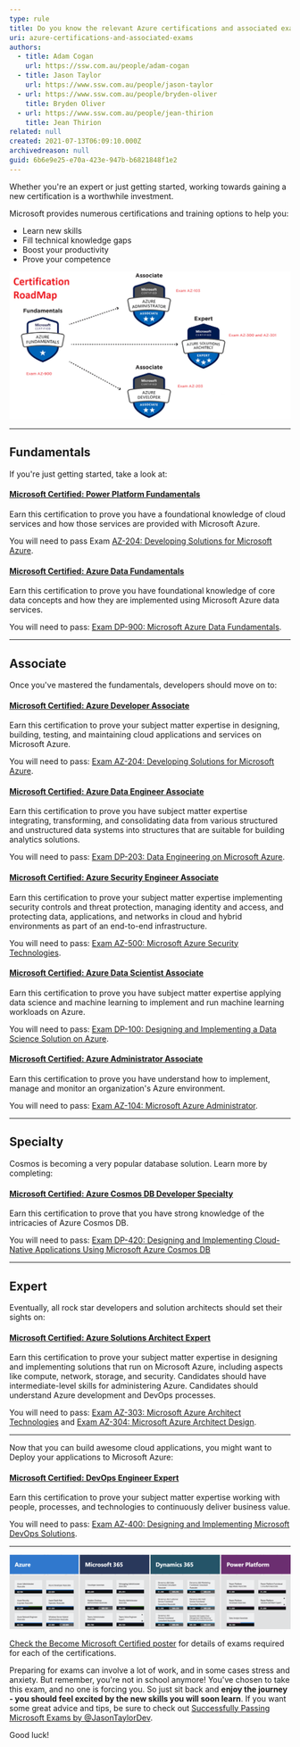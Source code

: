```yaml
---
type: rule
title: Do you know the relevant Azure certifications and associated exams?
uri: azure-certifications-and-associated-exams
authors:
  - title: Adam Cogan
    url: https://ssw.com.au/people/adam-cogan
  - title: Jason Taylor
    url: https://www.ssw.com.au/people/jason-taylor
  - url: https://www.ssw.com.au/people/bryden-oliver
    title: Bryden Oliver
  - url: https://www.ssw.com.au/people/jean-thirion
    title: Jean Thirion
related: null
created: 2021-07-13T06:09:10.000Z
archivedreason: null
guid: 6b6e9e25-e70a-423e-947b-b6821848f1e2
---
```

Whether you're an expert or just getting started, working towards gaining a new certification is a worthwhile investment.

Microsoft provides numerous certifications and training options to help you:

* Learn new skills
* Fill technical knowledge gaps
* Boost your productivity
* Prove your competence

<!--endintro-->

![Figure: Microsoft Certification RoadMap](certification-map.png)

- - -

## Fundamentals

If you're just getting started,  take a look at:

#### [Microsoft Certified: Power Platform Fundamentals](https://docs.microsoft.com/en-au/learn/certifications/power-platform-fundamentals/)

Earn this certification to prove you have a foundational knowledge of cloud services and how those services are provided with Microsoft Azure.

You will need to pass Exam [AZ-204: Developing Solutions for Microsoft Azure](https://docs.microsoft.com/en-us/learn/certifications/exams/az-900).

#### [Microsoft Certified: Azure Data Fundamentals](https://docs.microsoft.com/en-us/learn/certifications/azure-data-fundamentals/)

Earn this certification to prove you have foundational knowledge of core data concepts and how they are implemented using Microsoft Azure data services.

You will need to pass: [Exam DP-900: Microsoft Azure Data Fundamentals](https://docs.microsoft.com/en-us/learn/certifications/exams/dp-900).

- - -

## Associate

Once you've mastered the fundamentals, developers should move on to:

#### [Microsoft Certified: Azure Developer Associate](https://docs.microsoft.com/en-us/learn/certifications/azure-developer/)

Earn this certification to prove your subject matter expertise in designing, building, testing, and maintaining cloud applications and services on Microsoft Azure.

You will need to pass: [Exam AZ-204: Developing Solutions for Microsoft Azure](https://docs.microsoft.com/en-us/learn/certifications/exams/az-204).

#### [Microsoft Certified: Azure Data Engineer Associate](https://docs.microsoft.com/en-us/learn/certifications/azure-data-engineer/)

Earn this certification to prove you have subject matter expertise integrating, transforming, and consolidating data from various structured and unstructured data systems into structures that are suitable for building analytics solutions.

You will need to pass: [Exam DP-203: Data Engineering on Microsoft Azure](https://docs.microsoft.com/en-us/learn/certifications/exams/dp-203).

#### [Microsoft Certified: Azure Security Engineer Associate](https://docs.microsoft.com/en-us/learn/certifications/azure-security-engineer/)

Earn this certification to prove your subject matter expertise implementing security controls and threat protection, managing identity and access, and protecting data, applications, and networks in cloud and hybrid environments as part of an end-to-end infrastructure.

You will need to pass: [Exam AZ-500: Microsoft Azure Security Technologies](https://docs.microsoft.com/en-us/learn/certifications/exams/az-500).

#### [Microsoft Certified: Azure Data Scientist Associate](https://docs.microsoft.com/en-gb/learn/certifications/azure-data-scientist/)

Earn this certification to prove you have subject matter expertise applying data science and machine learning to implement and run machine learning workloads on Azure.

You will need to pass: [Exam DP-100: Designing and Implementing a Data Science Solution on Azure](https://docs.microsoft.com/en-gb/learn/certifications/exams/dp-100).

#### [Microsoft Certified: Azure Administrator Associate](https://docs.microsoft.com/en-us/learn/certifications/azure-administrator/)

Earn this certification to prove you have understand how to implement, manage and monitor an organization's Azure environment.

You will need to pass: [Exam AZ-104: Microsoft Azure Administrator](https://docs.microsoft.com/en-us/learn/certifications/exams/az-104).

- - -

## Specialty

Cosmos is becoming a very popular database solution. Learn more by completing: 
#### [Microsoft Certified: Azure Cosmos DB Developer Specialty](https://docs.microsoft.com/en-us/learn/certifications/azure-cosmos-db-developer-specialty/)
Earn this certification to prove that you have strong knowledge of the intricacies of Azure Cosmos DB.

You will need to pass: [Exam DP-420: Designing and Implementing Cloud-Native Applications Using Microsoft Azure Cosmos DB](https://docs.microsoft.com/en-us/learn/certifications/exams/dp-420)

- - -

## Expert

Eventually, all rock star developers and solution architects should set their sights on:

#### [Microsoft Certified: Azure Solutions Architect Expert](https://docs.microsoft.com/en-us/learn/certifications/azure-solutions-architect/)

Earn this certification to prove your subject matter expertise in designing and implementing solutions that run on Microsoft Azure, including aspects like compute, network, storage, and security. Candidates should have intermediate-level skills for administering Azure. Candidates should understand Azure development and DevOps processes.

You will need to pass: [Exam AZ-303: Microsoft Azure Architect Technologies](https://docs.microsoft.com/en-us/learn/certifications/exams/az-303) and [Exam AZ-304: Microsoft Azure Architect Design](https://docs.microsoft.com/en-us/learn/certifications/exams/az-304).

- - -

Now that you can build awesome cloud applications, you might want to Deploy your applications to Microsoft Azure:

#### [Microsoft Certified: DevOps Engineer Expert](https://docs.microsoft.com/en-us/learn/certifications/devops-engineer/)

Earn this certification to prove your subject matter expertise working with people, processes, and technologies to continuously deliver business value.

You will need to pass: [Exam AZ-400: Designing and Implementing Microsoft DevOps Solutions](https://docs.microsoft.com/en-us/learn/certifications/exams/az-400).

- - -

![Figure: Get the poster to see Microsoft's certifications](screen-shot-2022-01-06-at-10.17.14-pm.png)

[Check the Become Microsoft Certified poster](https://aka.ms/traincertposter) for details of exams required for each of the certifications.

Preparing for exams can involve a lot of work, and in some cases stress and anxiety. But remember, you're not in school anymore! You've chosen to take this exam, and no one is forcing you. So just sit back and **enjoy the journey - you should feel excited by the new skills you will soon learn**. If you want some great advice and tips, be sure to check out [Successfully Passing Microsoft Exams by @JasonTaylorDev](https://jasontaylor.dev/successfully-passing-microsoft-exams/).

Good luck!